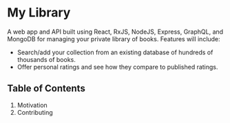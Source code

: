 # My Library
A web app and API built using React, RxJS, NodeJS, Express, GraphQL, and MongoDB for managing your private library of books.
Features will include:
- Search/add your collection from an existing database of hundreds of thousands of books.
- Offer personal ratings and see how they compare to published ratings.

## Table of Contents
1. Motivation 
2. Contributing
